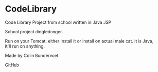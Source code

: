 # CodeLibrary
Code Library Project from school written in Java JSP

School project dingledonger.

Run on your Tomcat, either install it or install on actual male cat. It is Java, it'll run on anything.

Made by Colin Bundervoet

[GitHub](https://github.com/TichShowers)